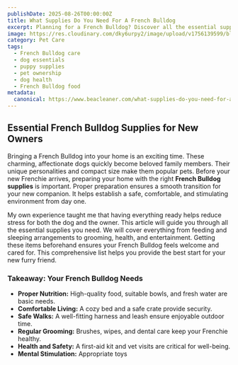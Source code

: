 ```yaml
---
publishDate: 2025-08-26T00:00:00Z
title: What Supplies Do You Need For A French Bulldog
excerpt: Planning for a French Bulldog? Discover all the essential supplies you need for your new furry friend, from food and beds to health items and toys.
image: https://res.cloudinary.com/dky6urpy2/image/upload/v1756139599/blog_image_1756139598_pxkwpu.webp
category: Pet Care
tags:
  - French Bulldog care
  - dog essentials
  - puppy supplies
  - pet ownership
  - dog health
  - French Bulldog food
metadata:
  canonical: https://www.beacleaner.com/what-supplies-do-you-need-for-a-french-bulldog
---
```


## Essential French Bulldog Supplies for New Owners

Bringing a French Bulldog into your home is an exciting time. These charming, affectionate dogs quickly become beloved family members. Their unique personalities and compact size make them popular pets. Before your new Frenchie arrives, preparing your home with the right **French Bulldog supplies** is important. Proper preparation ensures a smooth transition for your new companion. It helps establish a safe, comfortable, and stimulating environment from day one.

My own experience taught me that having everything ready helps reduce stress for both the dog and the owner. This article will guide you through all the essential supplies you need. We will cover everything from feeding and sleeping arrangements to grooming, health, and entertainment. Getting these items beforehand ensures your French Bulldog feels welcome and cared for. This comprehensive list helps you provide the best start for your new furry friend.

### Takeaway: Your French Bulldog Needs

*   **Proper Nutrition:** High-quality food, suitable bowls, and fresh water are basic needs.
*   **Comfortable Living:** A cozy bed and a safe crate provide security.
*   **Safe Walks:** A well-fitting harness and leash ensure enjoyable outdoor time.
*   **Regular Grooming:** Brushes, wipes, and dental care keep your Frenchie healthy.
*   **Health and Safety:** A first-aid kit and vet visits are critical for well-being.
*   **Mental Stimulation:** Appropriate toys